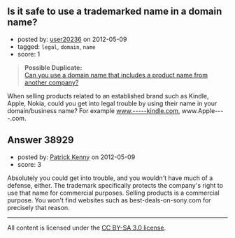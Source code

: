 ## Is it safe to use a trademarked name in a domain name?

- posted by: [user20236](https://stackexchange.com/users/-1/17236-user20236) on 2012-05-09
- tagged: `legal`, `domain`, `name`
- score: 1

> **Possible Duplicate:**  
> [Can you use a domain name that includes a product name from another company?](http://answers.onstartups.com/questions/8158/can-you-use-a-domain-name-that-includes-a-product-name-from-another-company)  

<!-- End of automatically inserted text -->

When selling products related to an established brand such as Kindle, Apple, Nokia, could you get into legal trouble by using their name in your domain/business name? For example www.-----kindle.com, www.Apple----.com. 


## Answer 38929

- posted by: [Patrick Kenny](https://stackexchange.com/users/-1/16149-patrick-kenny) on 2012-05-09
- score: 3

Absolutely you could get into trouble, and you wouldn't have much of a defense, either.  The trademark specifically protects the company's right to use that name for commercial purposes.  Selling products is a commercial purpose.  You won't find websites such as best-deals-on-sony.com for precisely that reason.



---

All content is licensed under the [CC BY-SA 3.0 license](https://creativecommons.org/licenses/by-sa/3.0/).
